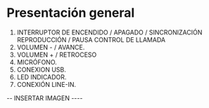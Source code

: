 Presentación general
==========
1.	INTERRUPTOR DE ENCENDIDO / APAGADO / SINCRONIZACIÓN  REPRODUCCIÓN / PAUSA
CONTROL DE LLAMADA
2.	VOLUMEN - / AVANCE.
3.	VOLUMEN + / RETROCESO
4.	MICRÓFONO.
5.	CONEXION USB.
6.	LED INDICADOR.
7.	CONEXIÓN LINE-IN.


-- INSERTAR IMAGEN ----
